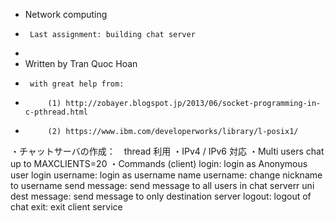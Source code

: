 
 * Network computing
 *		Last assignment: building chat server
 *
 *	Written by Tran Quoc Hoan
 *		with great help from:
 *			(1) http://zobayer.blogspot.jp/2013/06/socket-programming-in-c-pthread.html
 *			(2) https://www.ibm.com/developerworks/library/l-posix1/

・チャットサーバの作成：　thread 利用
・IPv4 / IPv6 対応
・Multi users chat up to MAXCLIENTS=20
・Commands (client)
    login: 				login as Anonymous user
    login username: 	login as username
    name username: 		change nickname to username
    send message: 		send message to all users in chat serverr
    uni dest message: 	send message to only destination server
    logout: 			logout of chat
    exit: 				exit client service